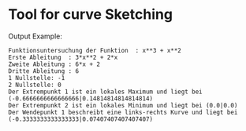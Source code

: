 # Tool for curve Sketching

Output Example:

    Funktionsuntersuchung der Funktion  : x**3 + x**2
    Erste Ableitung  : 3*x**2 + 2*x
    Zweite Ableitung : 6*x + 2
    Dritte Ableitung : 6
    1 Nullstelle: -1
    2 Nullstelle: 0
    Der Extrempunkt 1 ist ein lokales Maximum und liegt bei (-0.6666666666666666|0.14814814814814814)
    Der Extrempunkt 2 ist ein lokales Minimum und liegt bei (0.0|0.0)
    Der Wendepunkt 1 beschreibt eine links-rechts Kurve und liegt bei (-0.3333333333333333|0.07407407407407407)
